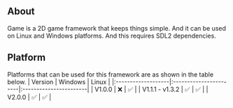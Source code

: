 ## About
Game is a 2D game framework that keeps things simple.
And it can be used on Linux and Windows platforms.
And this requires SDL2 dependencies.

## Platform
Platforms that can be used for this framework are as shown in the table below.
|        Version     |          Windows       |           Linux        |
|:-------------------|:-----------------------|:-----------------------|
|  V1.0.0            |           :x:          |   :white_check_mark:   |
|  V1.1.1 - v1.3.2   |   :white_check_mark:   |   :white_check_mark:   |
|  V2.0.0            |   :white_check_mark:   |   :white_check_mark:   |
